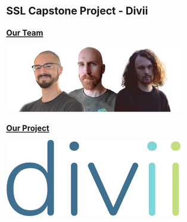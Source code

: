 <div markdown="1">
<h1 class="landing-title">SSL Capstone Project - Divii</h1>
</div>
<div class="landing-page" markdown="1">

<div class="landing-block" markdown="1">
<a href="team.html" style="width: 100% height=100%">
<h2>Our Team</h2>

<img src="images/team.png" class="team">
</a>
</div>

<div class="landing-block" markdown="1">
<a href="project.html" style="width: 100% height=100%">
<h2>Our Project</h2>

<img src="images/divii-logo.png" class="team">
</a>
</div>
</div>
<br>
